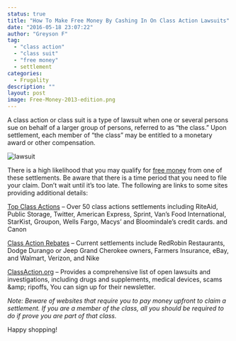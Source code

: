 ```yaml
---
status: true
title: "How To Make Free Money By Cashing In On Class Action Lawsuits"
date: "2016-05-18 23:07:22"
author: "Greyson F"
tag:
  - "class action"
  - "class suit"
  - "free money"
  - settlement
categories:
  - Frugality
description: ""
layout: post
image: Free-Money-2013-edition.png
---
```


A class action or class suit is a type of lawsuit when one or several persons sue on behalf of a larger group of persons, referred to as “the class.” Upon settlement, each member of “the class” may be entitled to a monetary award or other compensation.

![lawsuit](/lawsuit.jpg)

There is a high likelihood that you may qualify for [free money](/mystery-shopper-secrets-revealed-earn-money-free-food-and-more) from one of these settlements. Be aware that there is a time period that you need to file your claim. Don’t wait until it’s too late. The following are links to some sites providing additional details:

[Top Class Actions](https://topclassactions.com/lawsuit-settlements/open-lawsuit-settlements/) – Over 50 class actions settlements including RiteAid, Public Storage, Twitter, American Express, Sprint, Van’s Food International, StarKist, Groupon, Wells Fargo, Macys’ and Bloomindale’s credit cards. and Canon

[Class Action Rebates](https://www.classactionrebates.com/) – Current settlements include RedRobin Restaurants, Dodge Durango or Jeep Grand Cherokee owners, Farmers Insurance, eBay, and Walmart, Verizon, and Nike

[ClassAction.org](https://www.classaction.org/list-of-lawsuits) – Provides a comprehensive list of open lawsuits and investigations, including drugs and supplements, medical devices, scams &amp;amp; ripoffs, You can sign up for their newsletter.

_Note: Beware of websites that require you to pay money upfront to claim a settlement. If you are a member of the class, all you should be required to do if prove you are part of that class._

Happy shopping!
